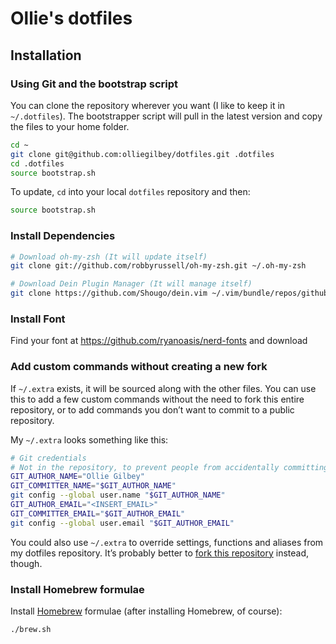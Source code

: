 # Ollie's dotfiles

## Installation

### Using Git and the bootstrap script

You can clone the repository wherever you want (I like to keep it in `~/.dotfiles`). The bootstrapper script will pull in the latest version and copy the files to your home folder.

```bash
cd ~
git clone git@github.com:olliegilbey/dotfiles.git .dotfiles
cd .dotfiles
source bootstrap.sh
```

To update, `cd` into your local `dotfiles` repository and then:

```bash
source bootstrap.sh
```


### Install Dependencies
```bash
# Download oh-my-zsh (It will update itself)
git clone git://github.com/robbyrussell/oh-my-zsh.git ~/.oh-my-zsh

# Download Dein Plugin Manager (It will manage itself)
git clone https://github.com/Shougo/dein.vim ~/.vim/bundle/repos/github.com/Shougo/dein.vim
```

### Install Font
Find your font at https://github.com/ryanoasis/nerd-fonts and download

### Add custom commands without creating a new fork

If `~/.extra` exists, it will be sourced along with the other files. You can use this to add a few custom commands without the need to fork this entire repository, or to add commands you don’t want to commit to a public repository.

My `~/.extra` looks something like this:

```bash
# Git credentials
# Not in the repository, to prevent people from accidentally committing under my name
GIT_AUTHOR_NAME="Ollie Gilbey"
GIT_COMMITTER_NAME="$GIT_AUTHOR_NAME"
git config --global user.name "$GIT_AUTHOR_NAME"
GIT_AUTHOR_EMAIL="<INSERT_EMAIL>"
GIT_COMMITTER_EMAIL="$GIT_AUTHOR_EMAIL"
git config --global user.email "$GIT_AUTHOR_EMAIL"
```

You could also use `~/.extra` to override settings, functions and aliases from my dotfiles repository. It’s probably better to [fork this repository](https://github.com/olliegilbey/dotfiles/fork) instead, though.


### Install Homebrew formulae

Install [Homebrew](http://brew.sh/) formulae (after installing Homebrew, of course):
```bash
./brew.sh
```

